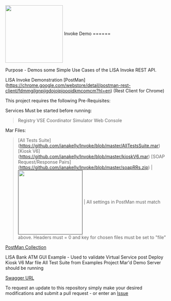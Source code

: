 <img align="center" height="180" src="http://www.weebly.com/uploads/2/4/3/9/24397769/1986986_orig.png">
Invoke Demo
======

Purpose - Demos some Simple Use Cases of the LISA Invoke REST API.

LISA Invoke Demonstration [PostMan] (https://chrome.google.com/webstore/detail/postman-rest-client/fdmmgilgnpjigdojojpjoooidkmcomcm?hl=en) (Rest Client for Chrome)

This project requires the following Pre-Requisites:

Services Must be started before running:
>Registry
>VSE
>Coordinator
>Simulator
>Web Console

Mar Files:
>[All Tests Suite] (https://github.com/ianakelly/Invoke/blob/master/AllTestsSuite.mar)
>[Kiosk V6] (https://github.com/ianakelly/Invoke/blob/master/kioskV6.mar)
>[SOAP Request/Response Pairs] (https://github.com/ianakelly/Invoke/blob/master/soapRRs.zip) 
|<img align="center" height="200" border ="1" src=https://raw.githubusercontent.com/ianakelly/Invoke/master/Screenshot%202014-05-06%2008.28.31.png> |
>All settings in PostMan must match above.  Headers must = 0 and key for chosen files must be set to "file"

[PostMan Collection](https://github.com/ianakelly/Invoke/blob/master/Invoke%20Collection.json)

LISA Bank ATM GUI Example - Used to validate Virtual Service post Deploy
Kiosk V6 Mar file
All Test Suite from Examples Project Mar'd
Demo Server should be running

[Swagger URL](http://localhost:1505/api/swagger/)

To request an update to this repository simply make your desired modifications and submit a pull request - or enter an [Issue](https://github.com/ianakelly/Invoke/issues)
